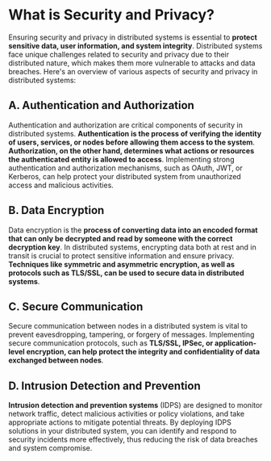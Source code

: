 # What is Security and Privacy?
Ensuring security and privacy in distributed systems is essential to **protect sensitive data, user information, and system integrity**. Distributed systems face unique challenges related to security and privacy due to their distributed nature, which makes them more vulnerable to attacks and data breaches. Here's an overview of various aspects of security and privacy in distributed systems:

## A. Authentication and Authorization
Authentication and authorization are critical components of security in distributed systems. **Authentication is the process of verifying the identity of users, services, or nodes before allowing them access to the system**. **Authorization, on the other hand, determines what actions or resources the authenticated entity is allowed to access**. Implementing strong authentication and authorization mechanisms, such as OAuth, JWT, or Kerberos, can help protect your distributed system from unauthorized access and malicious activities.

## B. Data Encryption
Data encryption is the **process of converting data into an encoded format that can only be decrypted and read by someone with the correct decryption key**. In distributed systems, encrypting data both at rest and in transit is crucial to protect sensitive information and ensure privacy. **Techniques like symmetric and asymmetric encryption, as well as protocols such as TLS/SSL, can be used to secure data in distributed systems**.

## C. Secure Communication
Secure communication between nodes in a distributed system is vital to prevent eavesdropping, tampering, or forgery of messages. Implementing secure communication protocols, such as **TLS/SSL, IPSec, or application-level encryption, can help protect the integrity and confidentiality of data exchanged between nodes**.

## D. Intrusion Detection and Prevention
**Intrusion detection and prevention systems** (IDPS) are designed to monitor network traffic, detect malicious activities or policy violations, and take appropriate actions to mitigate potential threats. By deploying IDPS solutions in your distributed system, you can identify and respond to security incidents more effectively, thus reducing the risk of data breaches and system compromise.